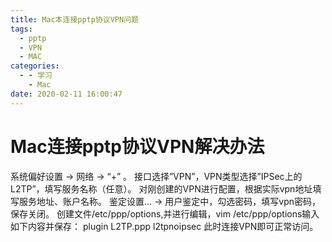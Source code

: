 ```yaml
---
title: Mac本连接pptp协议VPN问题
tags:
  - pptp
  - VPN
  - MAC
categories:
  - - 学习
    - Mac
date: 2020-02-11 16:00:47
---
```


# Mac连接pptp协议VPN解决办法

系统偏好设置 -> 网络 -> “+” 。
接⼝选择”VPN”，VPN类型选择”IPSec上的L2TP”，填写服务名称（任意）。
对刚创建的VPN进⾏配置，根据实际vpn地址填写服务地址、账户名称。
鉴定设置… -> 用户鉴定中，勾选密码，填写vpn密码，保存关闭。
创建文件/etc/ppp/options,并进⾏编辑，vim /etc/ppp/options输入如下内容并保存：
plugin L2TP.ppp
l2tpnoipsec
此时连接VPN即可正常访问。